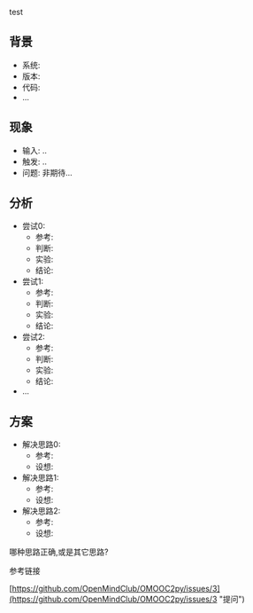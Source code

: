 test
## 背景
- 系统:
- 版本:
- 代码:
- ...

## 现象
- 输入: ..
- 触发: ..
- 问题: 非期待...

## 分析
- 尝试0:
    - 参考:
    - 判断:
    - 实验:
    - 结论:
- 尝试1:
    - 参考:
    - 判断:
    - 实验:
    - 结论:
- 尝试2:
    - 参考:
    - 判断:
    - 实验:
    - 结论:
- ...

## 方案
- 解决思路0:
    - 参考:
    - 设想:
- 解决思路1:
    - 参考:
    - 设想:
- 解决思路2:
    - 参考:
    - 设想:

哪种思路正确,或是其它思路?

参考链接

[https://github.com/OpenMindClub/OMOOC2py/issues/3](https://github.com/OpenMindClub/OMOOC2py/issues/3 "提问")




